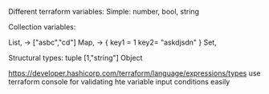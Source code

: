 Different terraform variables:
Simple:
number,
bool,
string

Collection variables:

List,  -> ["asbc","cd"]
Map,   -> {
key1 = 1
key2= "askdjsdn"
}
Set, 

Structural types:
tuple  [1,"string"]
Object

https://developer.hashicorp.com/terraform/language/expressions/types
use terraform console for validating hte variable input conditions easily

